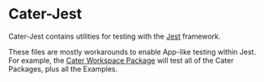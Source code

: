 # Cater-Jest

Cater-Jest contains utilities for testing with the [Jest](https://facebook.github.io/jest/) framework.

These files are mostly workarounds to enable App-like testing within Jest. For example, the [Cater Workspace Package](https://github.com/jonathannen/cater/blob/master/package.json) will test all of the Cater Packages, plus all the Examples.
